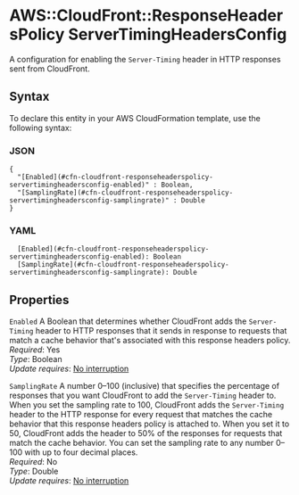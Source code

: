 # AWS::CloudFront::ResponseHeadersPolicy ServerTimingHeadersConfig<a name="aws-properties-cloudfront-responseheaderspolicy-servertimingheadersconfig"></a>

A configuration for enabling the `Server-Timing` header in HTTP responses sent from CloudFront\.

## Syntax<a name="aws-properties-cloudfront-responseheaderspolicy-servertimingheadersconfig-syntax"></a>

To declare this entity in your AWS CloudFormation template, use the following syntax:

### JSON<a name="aws-properties-cloudfront-responseheaderspolicy-servertimingheadersconfig-syntax.json"></a>

```
{
  "[Enabled](#cfn-cloudfront-responseheaderspolicy-servertimingheadersconfig-enabled)" : Boolean,
  "[SamplingRate](#cfn-cloudfront-responseheaderspolicy-servertimingheadersconfig-samplingrate)" : Double
}
```

### YAML<a name="aws-properties-cloudfront-responseheaderspolicy-servertimingheadersconfig-syntax.yaml"></a>

```
  [Enabled](#cfn-cloudfront-responseheaderspolicy-servertimingheadersconfig-enabled): Boolean
  [SamplingRate](#cfn-cloudfront-responseheaderspolicy-servertimingheadersconfig-samplingrate): Double
```

## Properties<a name="aws-properties-cloudfront-responseheaderspolicy-servertimingheadersconfig-properties"></a>

`Enabled`  <a name="cfn-cloudfront-responseheaderspolicy-servertimingheadersconfig-enabled"></a>
A Boolean that determines whether CloudFront adds the `Server-Timing` header to HTTP responses that it sends in response to requests that match a cache behavior that's associated with this response headers policy\.  
*Required*: Yes  
*Type*: Boolean  
*Update requires*: [No interruption](https://docs.aws.amazon.com/AWSCloudFormation/latest/UserGuide/using-cfn-updating-stacks-update-behaviors.html#update-no-interrupt)

`SamplingRate`  <a name="cfn-cloudfront-responseheaderspolicy-servertimingheadersconfig-samplingrate"></a>
A number 0–100 \(inclusive\) that specifies the percentage of responses that you want CloudFront to add the `Server-Timing` header to\. When you set the sampling rate to 100, CloudFront adds the `Server-Timing` header to the HTTP response for every request that matches the cache behavior that this response headers policy is attached to\. When you set it to 50, CloudFront adds the header to 50% of the responses for requests that match the cache behavior\. You can set the sampling rate to any number 0–100 with up to four decimal places\.  
*Required*: No  
*Type*: Double  
*Update requires*: [No interruption](https://docs.aws.amazon.com/AWSCloudFormation/latest/UserGuide/using-cfn-updating-stacks-update-behaviors.html#update-no-interrupt)